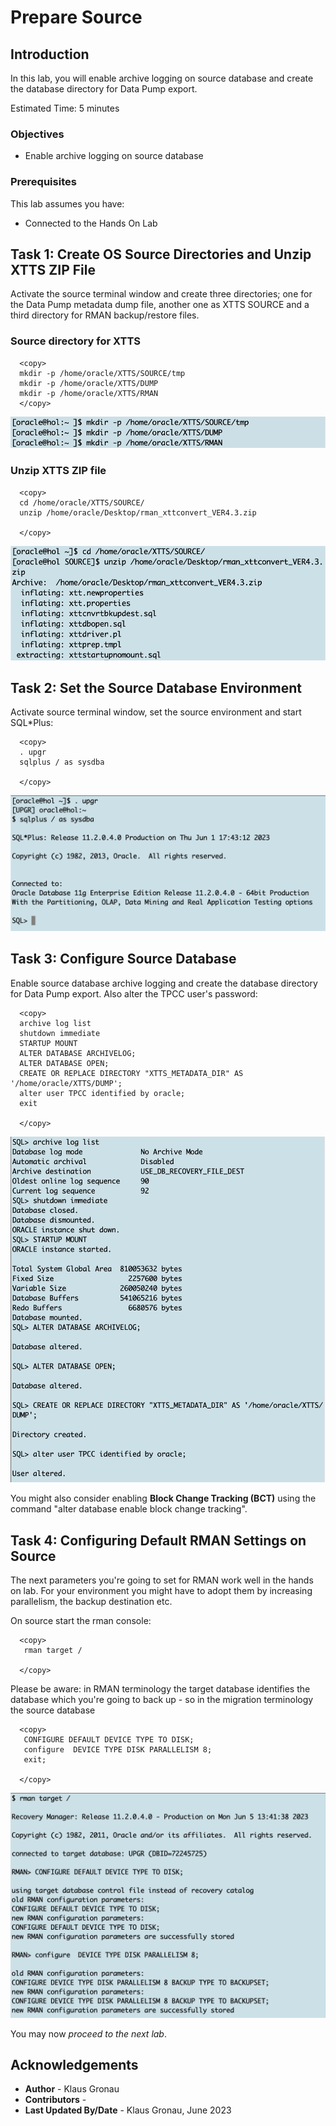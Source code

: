 # Prepare Source 

## Introduction

In this lab, you will enable archive logging on source database and create the database directory for Data Pump export.

Estimated Time: 5 minutes

### Objectives

- Enable archive logging on source database

### Prerequisites

This lab assumes you have:

- Connected to the Hands On Lab

## Task 1: Create OS Source Directories and Unzip XTTS ZIP File
Activate the source terminal window and create three directories; one for the Data Pump metadata dump file, another one as XTTS SOURCE and a third directory for RMAN backup/restore files.

### Source directory for XTTS 

  ```
    <copy>
    mkdir -p /home/oracle/XTTS/SOURCE/tmp 
    mkdir -p /home/oracle/XTTS/DUMP
    mkdir -p /home/oracle/XTTS/RMAN
    </copy>
  ```

![Create_Source_OS_Dir](./images/create_source_os_dir.png " ")


### Unzip XTTS ZIP file

  ```
    <copy>
    cd /home/oracle/XTTS/SOURCE/
    unzip /home/oracle/Desktop/rman_xttconvert_VER4.3.zip

    </copy>
  ```

![Unzip_XTTS](./images/xtts_unzip_src.png " ")

## Task 2: Set the Source Database Environment

Activate source terminal window, set the source environment and start SQL*Plus:

  ```
    <copy>
    . upgr
    sqlplus / as sysdba

    </copy>
 ```

![Login to CDB3](./images/source_upgr_env_sqlplus.png " ")


## Task 3: Configure Source Database
Enable source database archive logging and create the database directory for Data Pump export. Also alter the TPCC user's password:


  ```
    <copy>
    archive log list
    shutdown immediate
    STARTUP MOUNT
    ALTER DATABASE ARCHIVELOG;
    ALTER DATABASE OPEN;
    CREATE OR REPLACE DIRECTORY "XTTS_METADATA_DIR" AS '/home/oracle/XTTS/DUMP';
    alter user TPCC identified by oracle;
    exit
    
    </copy>
  ```


![Login to CDB3](./images/enable_archive_logging.png " ")


You might also consider enabling __Block Change Tracking (BCT)__ using the command "alter database enable block change tracking".

## Task 4: Configuring Default RMAN Settings on Source
The next parameters you're going to set for RMAN work well in the hands on lab. For your environment you might have to adopt them by increasing parallelism, the backup destination etc.

On source start the rman console: 

  ```
    <copy>
     rman target /

    </copy>
  ```

Please be aware:
in RMAN terminology the target database identifies the database which you're going to back up - so in the migration terminology the source database

  ```
    <copy>
     CONFIGURE DEFAULT DEVICE TYPE TO DISK;
     configure  DEVICE TYPE DISK PARALLELISM 8;
     exit;

    </copy>
  ```
![configure_RMAN_Source](./images/rman_default_target_settings.png " ")


You may now *proceed to the next lab*.


## Acknowledgements
* **Author** - Klaus Gronau
* **Contributors** -  
* **Last Updated By/Date** - Klaus Gronau, June 2023
